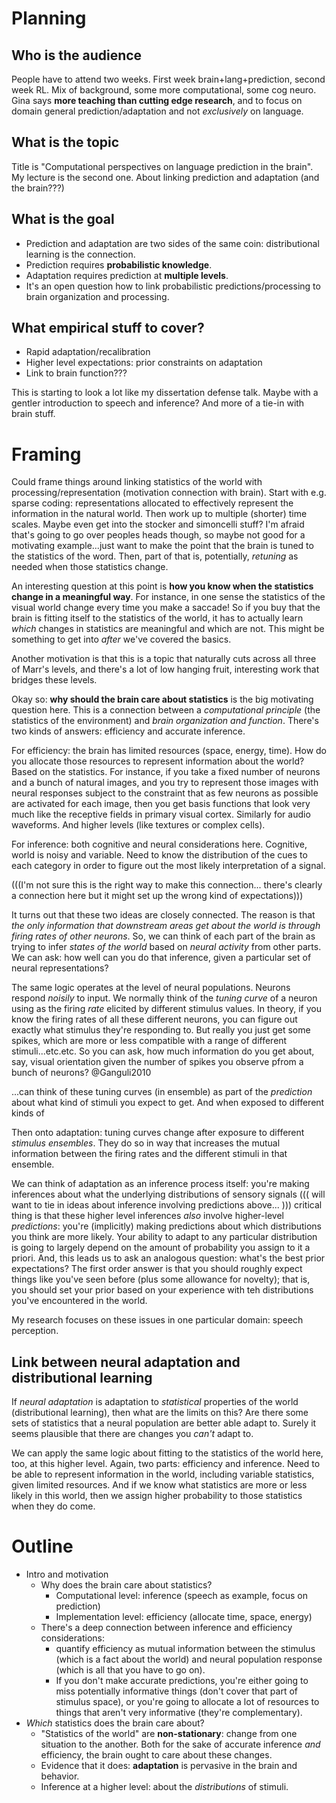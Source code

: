 # Planning

## Who is the audience

People have to attend two weeks.  First week brain+lang+prediction, second week
RL.  Mix of background, some more computational, some cog neuro.  Gina says
**more teaching than cutting edge research**, and to focus on domain general
prediction/adaptation and not _exclusively_ on language.

## What is the topic

Title is "Computational perspectives on language prediction in the brain".  My
lecture is the second one.  About linking prediction and adaptation (and the
brain???)

## What is the goal

* Prediction and adaptation are two sides of the same coin: distributional
  learning is the connection.
* Prediction requires **probabilistic knowledge**.
* Adaptation requires prediction at **multiple levels**.
* It's an open question how to link probabilistic predictions/processing to
  brain organization and processing.

## What empirical stuff to cover?

* Rapid adaptation/recalibration
* Higher level expectations: prior constraints on adaptation
* Link to brain function???

This is starting to look a lot like my dissertation defense talk.  Maybe with a
gentler introduction to speech and inference?  And more of a tie-in with brain
stuff.

# Framing 

Could frame things around linking statistics of the world with
processing/representation (motivation connection with brain).  Start with
e.g. sparse coding: representations allocated to effectively represent the
information in the natural world.  Then work up to multiple (shorter) time
scales.  Maybe even get into the stocker and simoncelli stuff?  I'm afraid
that's going to go over peoples heads though, so maybe not good for a motivating
example...just want to make the point that the brain is tuned to the statistics
of the word.  Then, part of that is, potentially, _retuning_ as needed when
those statistics change.

An interesting question at this point is **how you know when the statistics
change in a meaningful way**.  For instance, in one sense the statistics of the
visual world change every time you make a saccade!  So if you buy that the brain
is fitting itself to the statistics of the world, it has to actually learn
_which_ changes in statistics are meaningful and which are not.  This might be
something to get into _after_ we've covered the basics.

Another motivation is that this is a topic that naturally cuts across all three
of Marr's levels, and there's a lot of low hanging fruit, interesting work that
bridges these levels.

Okay so: **why should the brain care about statistics** is the big motivating
question here.  This is a connection between a _computational principle_ (the
statistics of the environment) and _brain organization and function_.  There's
two kinds of answers: efficiency and accurate inference.

For efficiency: the brain has limited resources (space, energy, time).  How do
you allocate those resources to represent information about the world?  Based on
the statistics.  For instance, if you take a fixed number of neurons and a bunch
of natural images, and you try to represent those images with neural responses
subject to the constraint that as few neurons as possible are activated for each
image, then you get basis functions that look very much like the receptive
fields in primary visual cortex.  Similarly for audio waveforms.  And higher
levels (like textures or complex cells).

For inference: both cognitive and neural considerations here.  Cognitive, world
is noisy and variable.  Need to know the distribution of the cues to each
category in order to figure out the most likely interpretation of a signal.

(((I'm not sure this is the right way to make this connection... there's clearly
a connection here but it might set up the wrong kind of expectations)))

It turns out that these two ideas are closely connected.  The reason is that
_the only information that downstream areas get about the world is through
firing rates of other neurons_.  So, we can think of each part of the brain as
trying to infer _states of the world_ based on _neural activity_ from other
parts.  We can ask: how well can you do that inference, given a particular set
of neural representations?


The same logic operates at the level of neural populations.  Neurons respond
_noisily_ to input.  We normally think of the _tuning curve_ of a neuron using
as the firing _rate_ elicited by different stimulus values.  In theory, if you
know the firing rates of all these different neurons, you can figure out exactly
what stimulus they're responding to. But really you just get some spikes, which
are more or less compatible with a range of different stimuli...etc.etc.
So you can ask, how much information do you get about, say, visual orientation
given the number of spikes you observe pfrom a bunch of neurons?  @Ganguli2010



...can think of these tuning curves (in ensemble) as part of the _prediction_
about what kind of stimuli you expect to get.  And when exposed to different
kinds of




Then onto adaptation: tuning curves change after exposure to different _stimulus
ensembles_.  They do so in way that increases the mutual information between the
firing rates and the different stimuli in that ensemble.



We can think of adaptation as an inference process itself: you're making
inferences about what the underlying distributions of sensory signals ((( will
want to tie in ideas about inference involving predictions above... ))) critical
thing is that these higher level inferences _also_ involve higher-level
_predictions_: you're (implicitly) making predictions about which distributions
you think are more likely.  Your ability to adapt to any particular distribution
is going to largely depend on the amount of probability you assign to it a
priori.  And, this leads us to ask an analogous question: what's the best prior
expectations?  The first order answer is that you should roughly expect things
like you've seen before (plus some allowance for novelty); that is, you should
set your prior based on your experience with teh distributions you've
encountered in the world.

My research focuses on these issues in one particular domain: speech
perception.


## Link between neural adaptation and distributional learning

If _neural adaptation_ is adaptation to _statistical_ properties of the world
(distributional learning), then what are the limits on this?  Are there some
sets of statistics that a neural population are better able adapt to.  Surely it
seems plausible that there are changes you _can't_ adapt to.

We can apply the same logic about fitting to the statistics of the world here,
too, at this higher level.  Again, two parts: efficiency and inference.  Need to
be able to represent information in the world, including variable statistics,
given limited resources.  And if we know what statistics are more or less likely
in this world, then we assign higher probability to those statistics when they
do come.


# Outline

* Intro and motivation
    * Why does the brain care about statistics?
        * Computational level: inference (speech as example, focus on
          prediction)
        * Implementation level: efficiency (allocate time, space, energy)
    * There's a deep connection between inference and efficiency considerations:
        * quantify efficiency as mutual information between the stimulus (which
          is a fact about the world) and neural population response (which is
          all that you have to go on).
        * If you don't make accurate predictions, you're either going to miss
          potentially informative things (don't cover that part of stimulus
          space), or you're going to allocate a lot of resources to things that
          aren't very informative (they're complementary).
* _Which_ statistics does the brain care about?
    * "Statistics of the world" are **non-stationary**: change from one
      situation to the another.  Both for the sake of accurate inference _and_
      efficiency, the brain ought to care about these changes.
    * Evidence that it does: **adaptation** is pervasive in the brain and
      behavior.
    * Inference at a higher level: about the _distributions_ of stimuli.
